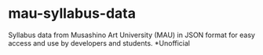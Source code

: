 # mau-syllabus-data
Syllabus data from Musashino Art University (MAU) in JSON format for easy access and use by developers and students. *Unofficial

